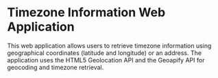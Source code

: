 
# Timezone Information Web Application

This web application allows users to retrieve timezone information using geographical coordinates (latitude and longitude) or an address. The application uses the HTML5 Geolocation API and the Geoapify API for geocoding and timezone retrieval.
